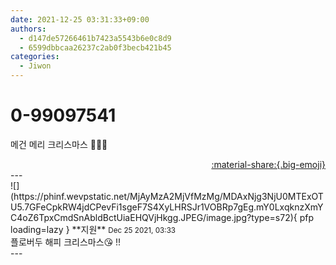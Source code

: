 ```yaml
---
date: 2021-12-25 03:31:33+09:00
authors:
  - d147de57266461b7423a5543b6e0c8d9
  - 6599dbbcaa26237c2ab0f3becb421b45
categories:
  - Jiwon
---
```


# 0-99097541

<div class="post-container" markdown="1">
<div class="content-container md-sidebar__scrollwrap" markdown="1">

메건 메리 크리스마스 🎅🎄🎁

</div>
</div>

<div style="text-align: right;" markdown="1">
<a href="https://weverse.io/fromis9/fanpost/0-99097541" style="text-align: right;">:material-share:{.big-emoji}</a>
</div>
---

<div class="comments-container md-sidebar__scrollwrap" markdown="1">
<div class="comment" markdown="1">
<div class='id-container' markdown="1">
![](https://phinf.wevpstatic.net/MjAyMzA2MjVfMzMg/MDAxNjg3NjU0MTExOTU5.7GFeCpkRW4jdCPevFi1sgeF7S4XyLHRSJr1VOBRp7gEg.mY0LxqknzXmYC4oZ6TpxCmdSnAbldBctUiaEHQVjHkgg.JPEG/image.jpg?type=s72){ pfp loading=lazy }
**<span class="artist">지원</span>** <small>Dec 25 2021, 03:33</small><br>
</div>
<div class='comment-body' markdown="1">
플로버두 해피 크리스마스😘 !! 
</div>
</div>
</div>
---
